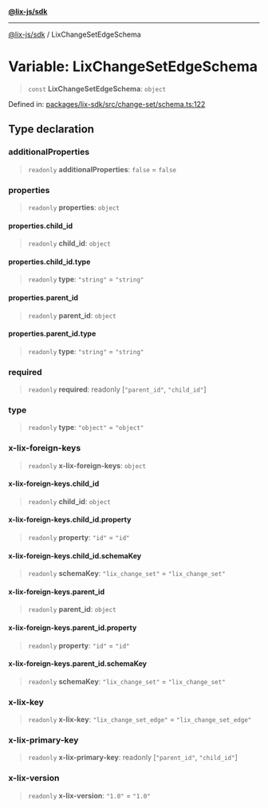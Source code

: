 [**@lix-js/sdk**](../README.md)

***

[@lix-js/sdk](../README.md) / LixChangeSetEdgeSchema

# Variable: LixChangeSetEdgeSchema

> `const` **LixChangeSetEdgeSchema**: `object`

Defined in: [packages/lix-sdk/src/change-set/schema.ts:122](https://github.com/opral/monorepo/blob/f6145848c50035d05b8b3729072a23a67228ebc3/packages/lix-sdk/src/change-set/schema.ts#L122)

## Type declaration

### additionalProperties

> `readonly` **additionalProperties**: `false` = `false`

### properties

> `readonly` **properties**: `object`

#### properties.child\_id

> `readonly` **child\_id**: `object`

#### properties.child\_id.type

> `readonly` **type**: `"string"` = `"string"`

#### properties.parent\_id

> `readonly` **parent\_id**: `object`

#### properties.parent\_id.type

> `readonly` **type**: `"string"` = `"string"`

### required

> `readonly` **required**: readonly \[`"parent_id"`, `"child_id"`\]

### type

> `readonly` **type**: `"object"` = `"object"`

### x-lix-foreign-keys

> `readonly` **x-lix-foreign-keys**: `object`

#### x-lix-foreign-keys.child\_id

> `readonly` **child\_id**: `object`

#### x-lix-foreign-keys.child\_id.property

> `readonly` **property**: `"id"` = `"id"`

#### x-lix-foreign-keys.child\_id.schemaKey

> `readonly` **schemaKey**: `"lix_change_set"` = `"lix_change_set"`

#### x-lix-foreign-keys.parent\_id

> `readonly` **parent\_id**: `object`

#### x-lix-foreign-keys.parent\_id.property

> `readonly` **property**: `"id"` = `"id"`

#### x-lix-foreign-keys.parent\_id.schemaKey

> `readonly` **schemaKey**: `"lix_change_set"` = `"lix_change_set"`

### x-lix-key

> `readonly` **x-lix-key**: `"lix_change_set_edge"` = `"lix_change_set_edge"`

### x-lix-primary-key

> `readonly` **x-lix-primary-key**: readonly \[`"parent_id"`, `"child_id"`\]

### x-lix-version

> `readonly` **x-lix-version**: `"1.0"` = `"1.0"`
